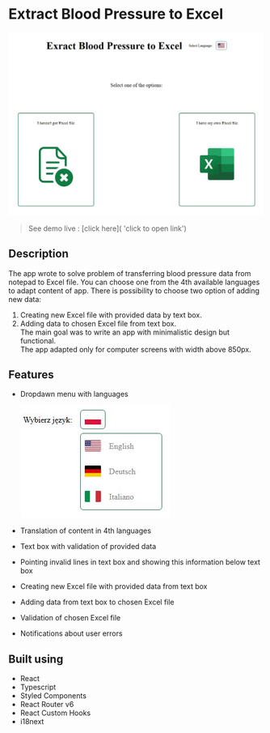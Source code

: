 # Extract Blood Pressure to Excel

<img src="./readme_images/blood-pressure-main.JPG" alt="project image">

> See demo live : [click here]( 'click to open link')

## Description

The app wrote to solve problem of transferring blood pressure data from notepad to Excel file. You can choose one from the 4th available languages to adapt content of app. There is possibility to choose two option of adding new data:

1.  Creating new Excel file with provided data by text box.
2.  Adding data to chosen Excel file from text box.
    <br />
    The main goal was to write an app with minimalistic design but functional.
    <br />
    The app adapted only for computer screens with width above 850px.

## Features

- Dropdawn menu with languages

  <img src="./readme_images/dropdown-menu.JPG" alt="dropdown-menu">
  
- Translation of content in 4th languages
- Text box with validation of provided data
- Pointing invalid lines in text box and showing this information below text box
- Creating new Excel file with provided data from text box
- Adding data from text box to chosen Excel file
- Validation of chosen Excel file
- Notifications about user errors

## Built using

- React
- Typescript
- Styled Components
- React Router v6
- React Custom Hooks
- i18next
